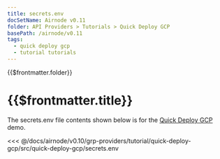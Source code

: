 ```yaml
---
title: secrets.env
docSetName: Airnode v0.11
folder: API Providers > Tutorials > Quick Deploy GCP
basePath: /airnode/v0.11
tags:
  - quick deploy gcp
  - tutorial tutorials
---
```


<TitleSpan>{{$frontmatter.folder}}</TitleSpan>

# {{$frontmatter.title}}

<VersionWarning/>

The secrets.env file contents shown below is for the [Quick Deploy GCP](./)
demo.

<!-- prettier-ignore -->
<<< @/docs/airnode/v0.10/grp-providers/tutorial/quick-deploy-gcp/src/quick-deploy-gcp/secrets.env
